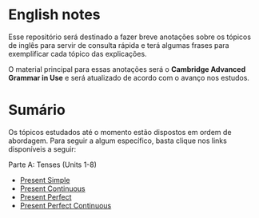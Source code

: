 # English notes

Esse repositório será destinado a fazer breve anotações sobre os tópicos de inglês para servir de consulta rápida e terá algumas frases para exemplificar cada tópico das explicações.

O material principal para essas anotações será o **Cambridge Advanced Grammar in Use** e será atualizado de acordo com o avanço nos estudos.

# Sumário
Os tópicos estudados até o momento estão dispostos em ordem de abordagem. Para seguir a algum específico, basta clique nos links disponíveis a seguir:

Parte A: Tenses (Units 1-8)
- [Present Simple](Assuntos/units-1-8.md#present-simple)
- [Present Continuous](Assuntos/units-1-8.md#present-continuous)
- [Present Perfect](Assuntos/units-1-8.md#present-perfect)
- [Present Perfect Continuous](Assuntos/units-1-8.md#present-perfect-continuous)
